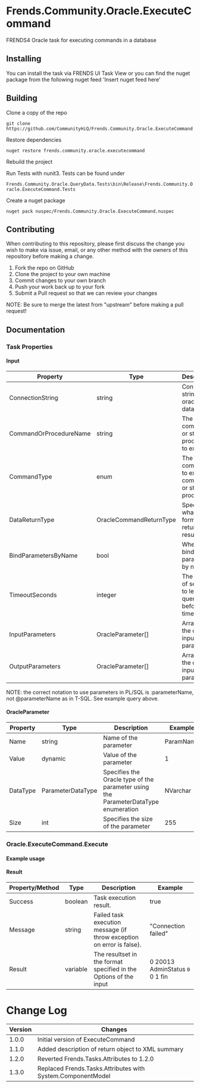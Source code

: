 # Frends.Community.Oracle.ExecuteCommand
FRENDS4 Oracle task for executing commands in a database

## Installing
You can install the task via FRENDS UI Task View or you can find the nuget package from the following nuget feed
'Insert nuget feed here'

## Building
Clone a copy of the repo

`git clone https://github.com/CommunityHiQ/Frends.Community.Oracle.ExecuteCommand`

Restore dependencies

`nuget restore frends.community.oracle.executecommand`

Rebuild the project

Run Tests with nunit3. Tests can be found under

`Frends.Community.Oracle.QueryData.Tests\bin\Release\Frends.Community.Oracle.ExecuteCommand.Tests`

Create a nuget package

`nuget pack nuspec/Frends.Community.Oracle.ExecuteCommand.nuspec`

## Contributing
When contributing to this repository, please first discuss the change you wish to make via issue, email, or any other method with the owners of this repository before making a change.

1. Fork the repo on GitHub
2. Clone the project to your own machine
3. Commit changes to your own branch
4. Push your work back up to your fork
5. Submit a Pull request so that we can review your changes

NOTE: Be sure to merge the latest from "upstream" before making a pull request!

## Documentation

### Task Properties

#### Input

| Property             | Type                 | Description                          | Example |
| ---------------------| ---------------------| ------------------------------------ | ----- |
| ConnectionString | string | Connection string to the oracle database | Data Source=localhost;User Id=<userid>;Password=<password>;Persist Security Info=True; |
| CommandOrProcedureName | string | The SQL command or stored procedure to execute | INSERT INTO TestTable (textField) VALUES (:param1) |
| CommandType | enum | The type of command to execute: command or stored procedure | Command |
| DataReturnType | OracleCommandReturnType | Specifies in what format to return the results | XMLDocument |
| BindParametersByName | bool | Whether to bind the parameters by name | false |
| TimeoutSeconds | integer | The amount of seconds to let a query run before timeout | 666 |
| InputParameters | OracleParameter[] |  Array with the oracle input parameters | n/a |
| OutputParameters | OracleParameter[] |  Array with the oracle input parameters | n/a |

NOTE: the correct notation to use parameters in PL/SQL is :parameterName, not @parameterName as in T-SQL. See example query above.

#### OracleParameter

| Property             | Type                 | Description                          | Example |
| ---------------------| ---------------------| ------------------------------------ | ----- |
| Name | string | Name of the parameter | ParamName |
| Value | dynamic | Value of the parameter | 1 |
| DataType | ParameterDataType | Specifies the Oracle type of the parameter using the ParameterDataType enumeration | NVarchar |
| Size | int | Specifies the size of the parameter | 255 |

### Oracle.ExecuteCommand.Execute

#### Example usage

#### Result

| Property/Method | Type | Description | Example |
| ---------------------| ---------------------| ----------------------- | -------- |
| Success | boolean | Task execution result. | true |
| Message | string | Failed task execution message (if throw exception on error is false). | "Connection failed" |
| Result | variable | The resultset in the format specified in the Options of the input | <?xml version="1.0"?><root> <row>  <ID>0</ID>  <TABLEID>20013</TABLEID>  <FIELDNAME>AdminStatus</FIELDNAME>  <CODE>0</CODE>  <ATTRTYPE>0</ATTRTYPE>  <ACTIVEUSE>1</ACTIVEUSE>  <LANGUAGEID>fin</LANGUAGEID> </row></root>|

# Change Log

| Version             | Changes                 |
| ---------------------| ---------------------|
| 1.0.0 | Initial version of ExecuteCommand |
| 1.1.0 | Added description of return object to XML summary |
| 1.2.0 | Reverted Frends.Tasks.Attributes to 1.2.0 |
| 1.3.0 | Replaced Frends.Tasks.Attributes with System.ComponentModel |
